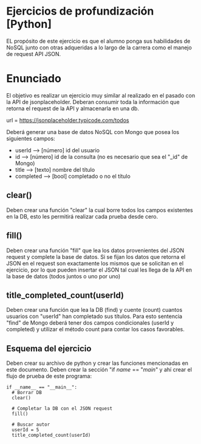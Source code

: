 # Ejercicios de profundización [Python]
EL propósito de este ejercicio es que el alumno ponga sus habilidades de NoSQL junto con otras adqueridas a lo largo de la carrera como el manejo de request API JSON.

# Enunciado
El objetivo es realizar un ejercicio muy similar al realizado en el pasado con la API de jsonplaceholder. Deberan consumir toda la información que retorna el request de la API y almacenarla en una db.

url = https://jsonplaceholder.typicode.com/todos

Deberá generar una base de datos NoSQL con Mongo que posea los siguientes campos:
- userId --> [número] id del usuario
- id --> [número] id de la consulta (no es necesario que sea el "_id" de Mongo)
- title --> [texto] nombre del título
- completed --> [bool] completado o no el título

## clear()
Deben crear una función "clear" la cual borre todos los campos existentes en la DB, esto les permitirá realizar cada prueba desde cero.

## fill()
Deben crear una función "fill" que lea los datos provenientes del JSON request y complete la base de datos. Si se fijan los datos que retorna el JSON en el request son exactamente los mismos que se solicitan en el ejercicio, por lo que pueden insertar el JSON tal cual les llega de la API en la base de datos (todos juntos o uno por uno)

## title_completed_count(userId)
Deben crear una función que lea la DB (find) y cuente (count) cuantos usuarios con "userId" han completado sus títulos. Para esto sentencia "find" de Mongo deberá tener dos campos condicionales (userId y completed) y utilizar el método count para contar los casos favorables.

## Esquema del ejercicio
Deben crear su archivo de python y crear las funciones mencionadas en este documento. Deben crear la sección "if _name_ == "_main_" y ahí crear el flujo de prueba de este programa:
```
if __name__ == "__main__":
  # Borrar DB
  clear()

  # Completar la DB con el JSON request
  fill()

  # Buscar autor
  userId = 5
  title_completed_count(userId)

```

